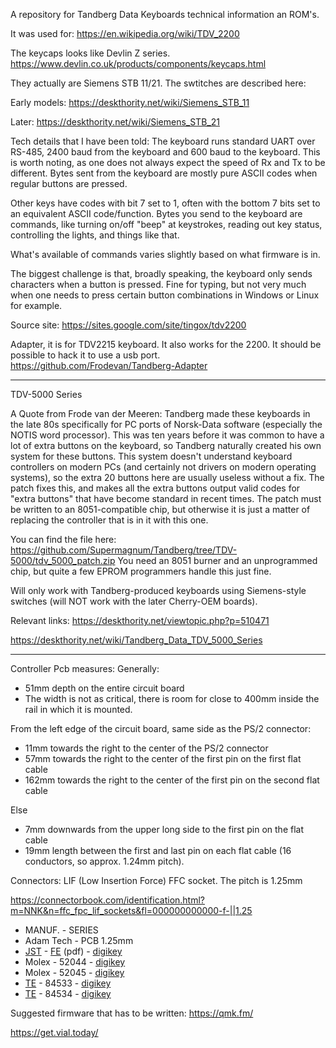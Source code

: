 

A repository for Tandberg Data Keyboards technical information an ROM's.


It was used for:
https://en.wikipedia.org/wiki/TDV_2200

The keycaps looks like Devlin Z series.
https://www.devlin.co.uk/products/components/keycaps.html

They actually are Siemens STB 11/21.
The swtitches are described here:

Early models:
https://deskthority.net/wiki/Siemens_STB_11

Later:
https://deskthority.net/wiki/Siemens_STB_21



Tech details that I have been told: 
The keyboard runs standard UART over RS-485, 2400 baud from the keyboard and 600 baud to the keyboard. This is worth noting, as one does not always expect the speed of Rx and Tx to be different. Bytes sent from the keyboard are mostly pure ASCII codes when regular buttons are pressed.

Other keys have codes with bit 7 set to 1, often with the bottom 7 bits set to an equivalent ASCII code/function. Bytes you send to the keyboard are commands, like turning on/off "beep" at keystrokes, reading out key status, controlling the lights, and things like that.

What's available of commands varies slightly based on what firmware is in.

The biggest challenge is that, broadly speaking, the keyboard only sends characters when a button is pressed. Fine for typing, but not very much when one needs to press certain button combinations in Windows or Linux for example.


Source site:
https://sites.google.com/site/tingox/tdv2200


Adapter, it is for TDV2215 keyboard.
It also works for the 2200.
It should be possible to hack it to use a usb port.
https://github.com/Frodevan/Tandberg-Adapter

-----------------

TDV-5000 Series

A Quote from Frode van der Meeren:
Tandberg made these keyboards in the late 80s specifically for PC ports of Norsk-Data software (especially the NOTIS word processor). This was ten years before it was common to have a lot of extra buttons on the keyboard, so Tandberg naturally created his own system for these buttons. This system doesn't understand keyboard controllers on modern PCs (and certainly not drivers on modern operating systems), so the extra 20 buttons here are usually useless without a fix. The patch fixes this, and makes all the extra buttons output valid codes for "extra buttons" that have become standard in recent times.
The patch must be written to an 8051-compatible chip, but otherwise it is just a matter of replacing the controller that is in it with this one.

You can find the file here: https://github.com/Supermagnum/Tandberg/tree/TDV-5000/tdv_5000_patch.zip
You need an 8051 burner and an unprogrammed chip, but quite a few EPROM programmers handle this just fine.

Will only work with Tandberg-produced keyboards using Siemens-style switches (will NOT work with the later Cherry-OEM boards).

Relevant links:
https://deskthority.net/viewtopic.php?p=510471

https://deskthority.net/wiki/Tandberg_Data_TDV_5000_Series



-----------------
Controller Pcb measures: Generally:

* 51mm depth on the entire circuit board
* The width is not as critical, there is room for close to 400mm inside the rail in which it is mounted.

From the left edge of the circuit board, same side as the PS/2 connector:

* 11mm towards the right to the center of the PS/2 connector
* 57mm towards the right to the center of the first pin on the first flat cable
* 162mm towards the right to the center of the first pin on the second flat cable

Else
* 7mm downwards from the upper long side to the first pin on the flat cable
* 19mm length between the first and last pin on each flat cable (16 conductors, so approx. 1.24mm pitch).

Connectors:
LIF (Low Insertion Force) FFC socket. The pitch is 1.25mm

https://connectorbook.com/identification.html?m=NNK&n=ffc_fpc_lif_sockets&fl=000000000000-f-||1.25

* MANUF. - SERIES
* Adam Tech - PCB 1.25mm
* [JST](https://www.jst.com/products/ffc-fpc-connectors/fe-connector/) - [FE](https://www.jst.com/wp-content/uploads/2021/03/eFE.pdf) (pdf) - [digikey](https://www.digikey.ee/short/qz85mbb3)
* Molex - 52044 - [digikey](https://www.digikey.ee/short/bcqq5vn9)
* Molex - 52045 - [digikey](https://www.digikey.ee/short/rfdtp9t1)
* [TE](https://www.te.com/usa-en/products/connectors/pcb-connectors/wire-to-board-connectors/ffc-fpc-ribbon-connectors/fpc-connectors.html?tab=pgp-story) - 84533 - [digikey](https://www.digikey.ee/short/54bfrwrh)
* [TE](https://www.te.com/usa-en/products/connectors/pcb-connectors/wire-to-board-connectors/ffc-fpc-ribbon-connectors/fpc-connectors.html?tab=pgp-story) - 84534 - [digikey](https://www.digikey.ee/short/54bfrwrh)

Suggested firmware that has to be written:
https://qmk.fm/

https://get.vial.today/


